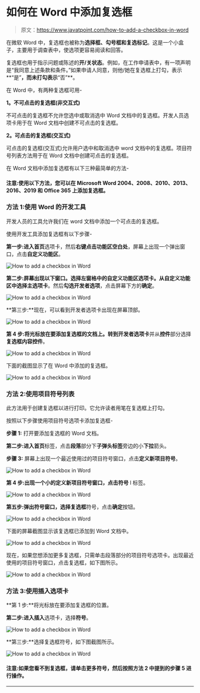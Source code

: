 # 如何在 Word 中添加复选框

> 原文：<https://www.javatpoint.com/how-to-add-a-checkbox-in-word>

在微软 Word 中，复选框也被称为**选择框、勾号框和复选标记**。这是一个小盒子，主要用于调查表中，使选项更容易阅读和回答。

复选框也用于指示问题或陈述的**开/关状态**。例如，在工作申请表中，有一项声明是“我同意上述条款和条件。”如果申请人同意，则他/她在复选框上打勾，表示**“是”**，而未打勾表示**“否”**。

在 Word 中，有两种复选框可用-

**1。不可点击的复选框(非交互式)**

不可点击的复选框不允许您选中或取消选中 Word 文档中的复选框。开发人员选项卡用于在 Word 文档中创建不可点击的复选框。

**2。可点击的复选框(交互式)**

可点击的复选框(交互式)允许用户选中和取消选中 word 文档中的复选框。项目符号列表方法用于在 Word 文档中创建可点击的复选框。

在 Word 文档中添加复选框有以下三种最简单的方法-

#### 注意:使用以下方法，您可以在 Microsoft Word 2004、2008、2010、2013、2016、2019 和 Office 365 上添加复选框。

### 方法 1:使用 Word 的开发工具

开发人员的工具允许我们在 word 文档中添加一个可点击的复选框。

使用开发工具添加复选框有以下步骤-

**第一步:**进入**首页**选项卡，然后**右键点击功能区空白处**，屏幕上出现一个弹出窗口，点击**自定义功能区**。

![How to add a checkbox in Word](img/5c633ba1b0e221fac49a0428e10a95d3.png)

**第二步:**屏幕出现以下窗口。**选择左窗格中的自定义功能区**选项卡。从自定义功能区中选择**主选项卡**。然后**勾选开发者选项**，点击屏幕下方的**确定**。

![How to add a checkbox in Word](img/1ff6b5f9baa1442bba61c981405e92c9.png)

**第三步:**现在，可以看到开发者选项卡出现在屏幕顶部。

![How to add a checkbox in Word](img/70ad9c07189f6fb8efb9b038fc2213bd.png)

**第 4 步:**将光标放在要添加复选框的文档上。转到**开发者选项卡**并从**控件**部分选择**复选框内容控件**。

![How to add a checkbox in Word](img/56d990e34ccfd5de1c01be7c250d7a97.png)

下面的截图显示了在 Word 中添加的复选框。

![How to add a checkbox in Word](img/b894058f948095a7d9123c383f089f87.png)

### 方法 2:使用项目符号列表

此方法用于创建复选框以进行打印。它允许读者用笔在复选框上打勾。

按照以下步骤使用项目符号选项卡添加复选框-

**步骤 1:** 打开要添加复选框的 Word 文档。

**第二步:**进入**首页**标签，点击**段落**部分下**子弹头标签**旁边的小**下拉**箭头。

**步骤 3:** 屏幕上出现一个最近使用过的项目符号窗口，点击**定义新项目符号**。

![How to add a checkbox in Word](img/b70395725f734d9b7efb74269ff23d3c.png)

**第 4 步:**出现一个小的定义新项目符号窗口，点击**符号** l 标签。

![How to add a checkbox in Word](img/b71148bd51d32ce5cfd339a362a02d6e.png)

**第五步:**弹出符号窗口，选择**复选框**符号，点击**确定**按钮。

![How to add a checkbox in Word](img/694cfb3fbb96d140922d77b3243ee7e0.png)

下面的屏幕截图显示该复选框已添加到 Word 文档中。

![How to add a checkbox in Word](img/8f3253321c1826f94e1a7e30518271be.png)

现在，如果您想添加更多复选框，只需单击段落部分的项目符号选项卡。出现最近使用的项目符号窗口，点击复选框，如下图所示。

![How to add a checkbox in Word](img/298411e7abbb2f0ad14f099707d1cb61.png)

### 方法 3:使用插入选项卡

**第 1 步:**将光标放在要添加复选框的位置。

**第二步:**进入**插入**选项卡，选择**符号**。

![How to add a checkbox in Word](img/a4507875db25b9515357f9c053d27828.png)

**第三步:**选择复选框符号，如下图截图所示。

![How to add a checkbox in Word](img/8356ed34f6d3c406cbf4c20bff36f174.png)

#### 注意:如果您看不到复选框，请单击更多符号，然后按照方法 2 中提到的步骤 5 进行操作。

* * *